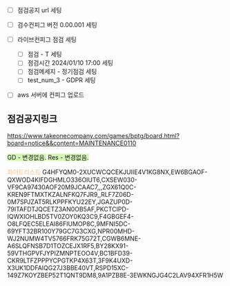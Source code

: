 
- [ ] 점검공지 url 세팅
- [ ] 검수컨피그 버전 0.00.001 세팅
- [ ] 라이브컨피그 점검 세팅
	- [ ] 점검 - T 세팅
	- [ ] 점검시간 2024/01/10 17:00 세팅
	- [ ] 점검메세지 - 정기점검 세팅
	- [ ] test_num_3  - GDPR 세팅 
- [ ] aws 서버에 컨피그 업로드


## 점검공지링크
https://www.takeonecompany.com/games/bptg/board.html?board=notice&&content=MAINTENANCE0110



<span style="background:#d3f8b6">GD  - 변경없음.</span>
<span style="background:#d3f8b6">Res - 변경없음.</span>



<font color="#fac08f">화이트리스트</font>
G4HFYQM0-2XUCWCQCEKJUIIE4V1KG8NX,EW6BGAOF-QXWOD4KIFDGHMLO336OIUT6,CXSEW030-VF9CA97430AOF20M9JCAAC7,,,ZGX61Q0C-KREN9FTMXTKZALNFKQ7FJR9,,RLF7Z06D-0M7SPJZAT5RLKPPFKYU22EY,JGAZUP0D-79ITAFDTJQCETZ3AN0OB5AF,PKCTCIPD-IQWXIOHLBD5TV0ZOY0KQ3C9,F4GBGEF4-O8LFQEC5ELEAI86FIUMOP8C,9MFNI5DC-69YFT32BR100Y79GC7G3CXG,NPR00MHD-WJ2NUMW4TV5766FRK75G72T,CGWB6MNE-A6SLQFNSB7D1TOZCEJX1RF5,BY28KX91-59VTHGPVFJYPIZMNPTEOO4V,BC1BFD39-CKR9LTFZPPPYCPGTKP4X63T,3F9K4UXD-X3UK1DDFAIQG27J3BBE40VT,RSPD15XC-149Z7KOYZBEP52T1QNT9DM8,9A1PZB8E-3EWKNGJG4C2LAV94XFR1H5W
